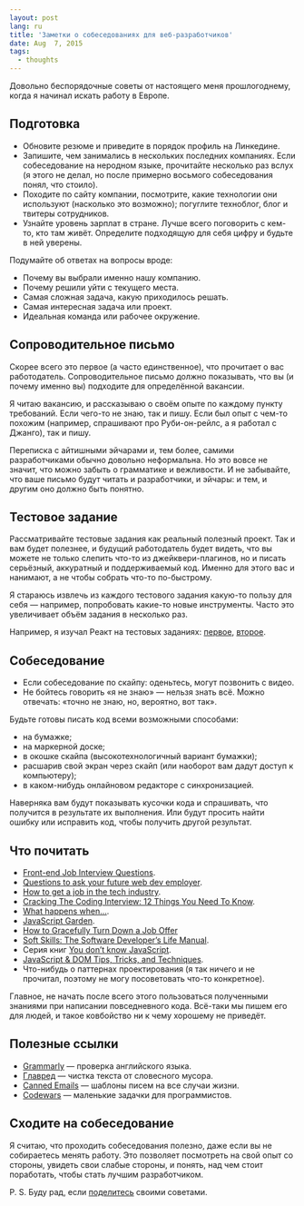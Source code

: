 ```yaml
---
layout: post
lang: ru
title: 'Заметки о собеседованиях для веб-разработчиков'
date: Aug  7, 2015
tags:
  - thoughts
---
```


Довольно беспорядочные советы от настоящего меня прошлогоднему, когда я начинал искать работу в Европе.

## Подготовка

* Обновите резюме и приведите в порядок профиль на Линкедине.
* Запишите, чем занимались в нескольких последних компаниях. Если собеседование на неродном языке, прочитайте несколько раз вслух (я этого не делал, но после примерно восьмого собеседования понял, что стоило).
* Походите по сайту компании, посмотрите, какие технологии они используют (насколько это возможно); погуглите техноблог, блог и твитеры сотрудников.
* Узнайте уровень зарплат в стране. Лучше всего поговорить с кем-то, кто там живёт. Определите подходящую для себя цифру и будьте в ней уверены.

Подумайте об ответах на вопросы вроде:

* Почему вы выбрали именно нашу компанию.
* Почему решили уйти с текущего места.
* Самая сложная задача, какую приходилось решать.
* Самая интересная задача или проект.
* Идеальная команда или рабочее окружение.

## Сопроводительное письмо

Скорее всего это первое (а часто единственное), что прочитает о вас работодатель. Сопроводительное письмо должно показывать, что вы (и почему именно вы) подходите для определённой вакансии.

Я читаю вакансию, и рассказываю о своём опыте по каждому пункту требований. Если чего-то не знаю, так и пишу. Если был опыт с чем-то похожим (например, спрашивают про Руби-он-рейлс, а я работал с Джанго), так и пишу.

Переписка с айтишными эйчарами и, тем более, самими разработчиками обычно довольно неформальна. Но это вовсе не значит, что можно забыть о грамматике и вежливости. И не забывайте, что ваше письмо будут читать и разработчики, и эйчары: и тем, и другим оно должно быть понятно.

## Тестовое задание

Рассматривайте тестовые задания как реальный полезный проект. Так и вам будет полезнее, и будущий работодатель будет видеть, что вы можете не только слепить что-то из джейквери-плагинов, но и писать серьёзный, аккуратный и поддерживаемый код. Именно для этого вас и нанимают, а не чтобы собрать что-то по-быстрому.

Я стараюсь извлечь из каждого тестового задания какую-то пользу для себя — например, попробовать какие-то новые инструменты. Часто это увеличивает объём задания в несколько раз.

Например, я изучал Реакт на тестовых заданиях: [первое](https://github.com/sapegin/react-text-stats), [второе](https://github.com/sapegin/react-weather).

## Собеседование

* Если собеседование по скайпу: оденьтесь, могут позвонить с видео.
* Не бойтесь говорить «я не знаю» — нельзя знать всё. Можно отвечать: «точно не знаю, но, вероятно, вот так».

Будьте готовы писать код всеми возможными способами:

* на бумажке;
* на маркерной доске;
* в окошке скайпа (высокотехнологичный вариант бумажки);
* расшарив свой экран через скайп (или наоборот вам дадут доступ к компьютеру);
* в каком-нибудь онлайновом редакторе с синхронизацией.

Наверняка вам будут показывать кусочки кода и спрашивать, что получится в результате их выполнения. Или будут просить найти ошибку или исправить код, чтобы получить другой результат.

## Что почитать

* [Front-end Job Interview Questions](https://github.com/h5bp/Front-end-Developer-Interview-Questions).
* [Questions to ask your future web dev employer](https://medium.com/@edwardog/questions-to-ask-your-future-web-dev-employer-f7a161b5bc70).
* [How to get a job in the tech industry](https://medium.com/@riklomas/how-to-get-a-job-in-the-tech-industry-9b3ca6d5ee88).
* [Cracking The Coding Interview: 12 Things You Need To Know](http://simpleprogrammer.com/2015/01/19/cracking-the-coding-interview/).
* [What happens when...](https://github.com/alex/what-happens-when).
* [JavaScript Garden](http://bonsaiden.github.io/JavaScript-Garden/).
* [How to Gracefully Turn Down a Job Offer](https://www.themuse.com/advice/how-to-gracefully-turn-down-a-job-offer)
* [Soft Skills: The Software Developer’s Life Manual](http://www.amazon.com/gp/product/1617292397/?tag=artesapesphot-20).
* Серия книг [You don’t know JavaScript](https://github.com/getify/You-Dont-Know-JS).
* [JavaScript & DOM Tips, Tricks, and Techniques](http://www.impressivewebs.com/javascript-dom-tips-tricks-techniques-ebook/).
* Что-нибудь о паттернах проектирования (я так ничего и не прочитал, поэтому не могу посоветовать что-то конкретное).

Главное, не начать после всего этого пользоваться полученными знаниями при написании повседневного кода. Всё-таки мы пишем его для людей, и такое ковбойство ни к чему хорошему не приведёт.

## Полезные ссылки

* [Grammarly](https://www.grammarly.com/) — проверка английского языка.
* [Главред](https://glvrd.ru/) — чистка текста от словесного мусора.
* [Canned Emails](http://www.cannedemails.com/) — шаблоны писем на все случаи жизни.
* [Codewars](http://www.codewars.com/) — маленькие задачки для программистов.

## Сходите на собеседование

Я считаю, что проходить собеседования полезно, даже если вы не собираетесь менять работу. Это позволяет посмотреть на свой опыт со стороны, увидеть свои слабые стороны, и понять, над чем стоит поработать, чтобы стать лучшим разработчиком.

P. S. Буду рад, если [поделитесь](https://twitter.com/sapegin) своими советами.
